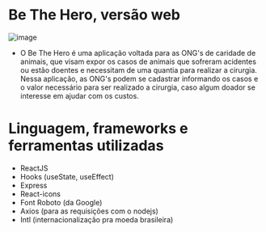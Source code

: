 # Be The Hero, versão web

![image](https://user-images.githubusercontent.com/59968647/77832229-40944e80-7113-11ea-96a3-3c5bae8113b3.png)



- O Be The Hero é uma aplicação voltada para as ONG's de caridade de animais, que visam expor os casos de animais que sofreram acidentes ou estão doentes e necessitam de uma quantia para realizar a cirurgia. Nessa aplicação, as ONG's podem se cadastrar informando os casos e o valor necessário para ser realizado a cirurgia, caso algum doador se interesse em ajudar com os custos.

# Linguagem, frameworks e ferramentas utilizadas

- ReactJS
- Hooks (useState, useEffect)
- Express
- React-icons
- Font Roboto (da Google)
- Axios (para as requisições com o nodejs)
- Intl (internacionalização pra moeda brasileira)
 
